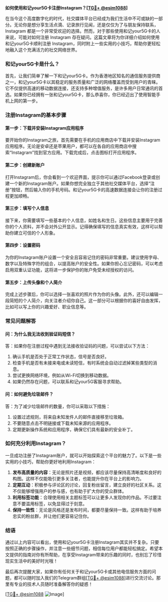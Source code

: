 **如何使用和记your5G卡注册Instagram？[[TG💪+ @esim1088](https://t.me/s/esim1088)]**

在当今这个高度数字化的时代，社交媒体平台已经成为我们生活中不可或缺的一部分。无论你是想分享生活点滴、记录旅行见闻，还是仅仅为了与朋友保持联系，Instagram 都是一个非常受欢迎的选择。然而，对于那些使用和记your5G卡的人来说，可能对如何注册 Instagram 存在疑问。这篇文章将为你详细介绍如何使用和记your5G卡顺利注册 Instagram，同时附上一些实用的小技巧，帮助你更轻松地融入这个充满活力的社交网络世界。

### 和记your5G卡是什么？

首先，让我们简单了解一下和记your5G卡。作为香港地区知名的通信服务提供商之一，和记your5G卡以其稳定的服务质量和广泛的网络覆盖而受到用户的青睐。它不仅提供高速的移动数据连接，还支持多种增值服务，是许多用户日常通讯的首选。如果你已经拥有一张和记your5G卡，那么恭喜你，你已经迈出了使用智能手机上网的第一步。

### 注册Instagram的基本步骤

#### 第一步：下载并安装Instagram应用程序

要开始你的Instagram之旅，首先需要在手机的应用商店中下载并安装Instagram应用程序。无论是安卓还是苹果用户，都可以在各自的应用商店中搜索“Instagram”找到官方应用。下载完成后，点击图标打开应用程序。

#### 第二步：创建新账户

打开Instagram后，你会看到一个欢迎界面，提示你可以通过Facebook登录或创建一个新的Instagram账户。如果你想完全独立于其他社交媒体平台，选择“注册”按钮，然后输入你的手机号码。和记your5G卡的高速数据连接会让你的注册过程更加顺畅。

#### 第三步：填写个人信息

接下来，你需要填写一些基本的个人信息，如姓名和生日。这些信息主要用于完善你的个人资料，并不会对外公开显示。记得确保填写的信息真实有效，这样可以帮助你建立可信的个人形象。

#### 第四步：设置密码

为你的Instagram账户设置一个安全且容易记住的密码非常重要。建议使用字母、数字以及特殊字符的组合，以提高账户的安全性。如果你担心忘记密码，可以考虑启用双重认证功能，这将进一步保护你的账户免受未经授权的访问。

#### 第五步：上传头像和个人简介

完成上述步骤后，你可以选择一张喜欢的照片作为你的头像。此外，还可以编辑一段简短的个人简介，向关注者介绍你自己。这一部分可以根据你的喜好自由发挥，比如可以写上你的兴趣爱好、职业信息等。

### 常见问题解答

#### 问：为什么我无法收到验证码短信？

答：如果你在注册过程中遇到无法接收验证码的问题，可以尝试以下方法：

1. 确认手机是否处于正常工作状态，信号是否良好。
2. 检查手机是否有未接来电或未读短信，有时系统会自动过滤掉某些类型的消息。
3. 尝试更换网络环境，例如从Wi-Fi切换到移动数据。
4. 如果仍然存在问题，可以联系和记your5G客服寻求帮助。

#### 问：如何避免垃圾邮件？

答：为了减少垃圾邮件的数量，你可以采取以下措施：

1. 设置过滤规则，将来自未知发件人的邮件直接移至垃圾箱。
2. 不要随意点击不明链接或下载未知来源的应用程序。
3. 定期更新操作系统和应用程序，确保它们具有最新的安全补丁。

### 如何充分利用Instagram？

一旦成功注册了Instagram账户，就可以开始探索这个平台的魅力了。以下是一些实用的小技巧，帮助你更好地利用Instagram：

1. **发布高质量的内容**：无论是照片还是视频，都应该尽量保持高清晰度和良好的构图。这样不仅能吸引更多关注者，也能提升你在平台上的影响力。
2. **定期互动**：积极参与评论区的讨论，回复粉丝留言，建立良好的社区关系。这不仅能够增强用户的参与感，也有助于扩大你的受众群体。
3. **利用标签功能**：合理使用相关主题标签可以让更多人发现你的作品。不过要注意不要滥用标签，以免显得过于刻意。
4. **保持一致性**：无论是风格还是发布时间，都要尽量保持一致。这样有助于培养忠实的粉丝群，并让他们更容易记住你。

### 结语

通过以上内容可以看出，使用和记your5G卡注册Instagram其实并不复杂。只要按照正确的步骤操作，并注意一些细节问题，相信每位用户都能轻松搞定。希望本文提供的指南对你有所帮助，在享受Instagram带来的乐趣的同时，也别忘了珍惜现实生活中的美好时光哦！

最后再次提醒大家，如果你有任何关于和记your5G卡或其他电信服务方面的问题，都可以随时加入我们的Telegram群组[[TG💪+ @esim1088](https://t.me/s/esim1088)]进行交流讨论。那里有专业的技术人员随时准备解答你的疑惑！

[[TG💪+ @esim1088](https://t.me/s/esim1088) ![Image](https://i.postimg.cc/4NQfJmqS/Snipaste-2025-05-13-00-14-12.png)]